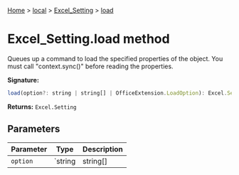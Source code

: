 [Home](./index) &gt; [local](local.md) &gt; [Excel\_Setting](local.excel_setting.md) &gt; [load](local.excel_setting.load.md)

# Excel\_Setting.load method

Queues up a command to load the specified properties of the object. You must call "context.sync()" before reading the properties.

**Signature:**
```javascript
load(option?: string | string[] | OfficeExtension.LoadOption): Excel.Setting;
```
**Returns:** `Excel.Setting`

## Parameters

|  Parameter | Type | Description |
|  --- | --- | --- |
|  `option` | `string | string[] | OfficeExtension.LoadOption` |  |

